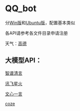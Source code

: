 # QQ_bot
 
分[Win版](https://github.com/kking315/QQ_bot/blob/main/QQ_bot(win).md)和[Ubuntu版](https://github.com/kking315/QQ_bot/blob/main/QQ_bot(Ubuntu).md)，配置基本类似

各API请参考各文件目录申请注册

天气：[高德]()

## 大模型API：

[智谱清言]()

[讯飞星火]()

[文心一言]()

[coze]()
